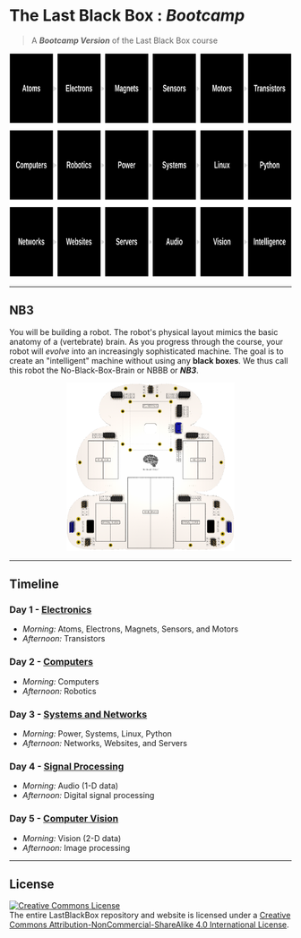 # The Last Black Box : *Bootcamp*

> A ***Bootcamp Version*** of the Last Black Box course

<p align="center">
<img src="_designs/layout_bootcamp.png" alt="LBB bootcamp layout" width="800" height="400">
</p>

----

## NB3

You will be building a robot. The robot's physical layout mimics the basic anatomy of a (vertebrate) brain. As you progress through the course, your robot will *evolve* into an increasingly sophisticated machine. The goal is to create an "intelligent" machine without using any **black boxes**. We thus call this robot the No-Black-Box-Brain or NBBB or ***NB3***.

<p align="center">
<img src="../_designs/NB3/NB3_render.png" alt="NB3 outline" width="300" height="300">
</p>

----

## Timeline

### Day 1 - [Electronics](day_1/README.md)

- *Morning:* Atoms, Electrons, Magnets, Sensors, and Motors
- *Afternoon:* Transistors

### Day 2 - [Computers](day_2/README.md)

- *Morning:* Computers
- *Afternoon:* Robotics

### Day 3 - [Systems and Networks](day_3/README.md)

- *Morning:* Power, Systems, Linux, Python
- *Afternoon:* Networks, Websites, and Servers

### Day 4 - [Signal Processing](day_4/README.md)

- *Morning:* Audio (1-D data)
- *Afternoon:* Digital signal processing

### Day 5 - [Computer Vision](day_5/README.md)

- *Morning:* Vision (2-D data)
- *Afternoon:* Image processing

----

## License

<a rel="license" href="http://creativecommons.org/licenses/by-nc-sa/4.0/"><img alt="Creative Commons License" style="border-width:0" src="https://i.creativecommons.org/l/by-nc-sa/4.0/88x31.png" /></a><br />The entire LastBlackBox repository and website is licensed under a <a rel="license" href="http://creativecommons.org/licenses/by-nc-sa/4.0/">Creative Commons Attribution-NonCommercial-ShareAlike 4.0 International License</a>.
